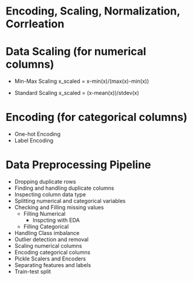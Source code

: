 # Encoding, Scaling, Normalization, Corrleation

# Data Scaling (for numerical columns)
- Min-Max Scaling
x_scaled = x-min(x)/(max(x)-min(x))

- Standard Scaling
x_scaled = (x-mean(x))/stdev(x)

# Encoding (for categorical columns)
- One-hot Encoding
- Label Encoding

# Data Preprocessing Pipeline
- Dropping duplicate rows
- Finding and handling duplicate columns
- Inspecting column data type
- Splitting numerical and categorical variables
- Checking and Filling missing values
    - Filling Numerical
        - Inspcting with EDA
    - Filling Categorical
- Handling Class imbalance
- Outlier detection and removal
- Scaling numerical columns
- Encoding categorical columns
- Pickle Scalers and Encoders
- Separating features and labels
- Train-test split